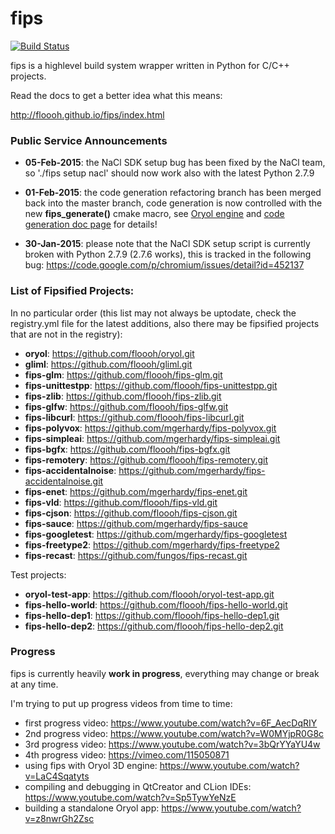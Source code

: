 fips
====

[![Build Status](https://travis-ci.org/floooh/fips.svg?branch=master)](https://travis-ci.org/floooh/fips)

fips is a highlevel build system wrapper written in Python for C/C++ projects.

Read the docs to get a better idea what this means:

http://floooh.github.io/fips/index.html

### Public Service Announcements

- **05-Feb-2015**: the NaCl SDK setup bug has been fixed by the NaCl team, so './fips setup nacl' should now work also with the latest Python 2.7.9

- **01-Feb-2015**: the code generation refactoring branch has been merged back into 
the master branch, code generation is now controlled with the new **fips_generate()**
cmake macro, see [Oryol engine](https://github.com/floooh/oryol) and 
[code generation doc page](http://floooh.github.io/fips/codegen.html) for details!

- **30-Jan-2015**: please note that the NaCl SDK setup script is currently broken with Python 2.7.9 (2.7.6 works), this is tracked in the following bug: https://code.google.com/p/chromium/issues/detail?id=452137  

### List of Fipsified Projects:

In no particular order (this list may not always be uptodate,
check the registry.yml file for the latest additions, also
there may be fipsified projects that are not in the registry):

- **oryol**:                https://github.com/floooh/oryol.git
- **gliml**:                https://github.com/floooh/gliml.git
- **fips-glm**:             https://github.com/floooh/fips-glm.git
- **fips-unittestpp**:      https://github.com/floooh/fips-unittestpp.git
- **fips-zlib**:            https://github.com/floooh/fips-zlib.git
- **fips-glfw**:            https://github.com/floooh/fips-glfw.git
- **fips-libcurl**:         https://github.com/floooh/fips-libcurl.git
- **fips-polyvox**:         https://github.com/mgerhardy/fips-polyvox.git
- **fips-simpleai**:        https://github.com/mgerhardy/fips-simpleai.git
- **fips-bgfx**:            https://github.com/floooh/fips-bgfx.git
- **fips-remotery**:        https://github.com/floooh/fips-remotery.git
- **fips-accidentalnoise**: https://github.com/mgerhardy/fips-accidentalnoise.git
- **fips-enet**:            https://github.com/mgerhardy/fips-enet.git
- **fips-vld**:             https://github.com/floooh/fips-vld.git
- **fips-cjson**:           https://github.com/floooh/fips-cjson.git
- **fips-sauce**:           https://github.com/mgerhardy/fips-sauce
- **fips-googletest**:      https://github.com/mgerhardy/fips-googletest
- **fips-freetype2**:       https://github.com/mgerhardy/fips-freetype2
- **fips-recast**:          https://github.com/fungos/fips-recast.git

Test projects:

- **oryol-test-app**:     https://github.com/floooh/oryol-test-app.git
- **fips-hello-world**:   https://github.com/floooh/fips-hello-world.git
- **fips-hello-dep1**:    https://github.com/floooh/fips-hello-dep1.git
- **fips-hello-dep2**:    https://github.com/floooh/fips-hello-dep2.git

### Progress

fips is currently heavily **work in progress**, everything may change or
break at any time.

I'm trying to put up progress videos from time to time:

- first progress video: https://www.youtube.com/watch?v=6F_AecDqRIY
- 2nd progress video: https://www.youtube.com/watch?v=W0MYjpR0G8c
- 3rd progress video: https://www.youtube.com/watch?v=3bQrYYaYU4w
- 4th progress video: https://vimeo.com/115050871
- using fips with Oryol 3D engine: https://www.youtube.com/watch?v=LaC4Sqatyts
- compiling and debugging in QtCreator and CLion IDEs: https://www.youtube.com/watch?v=Sp5TywYeNzE
- building a standalone Oryol app: https://www.youtube.com/watch?v=z8nwrGh2Zsc

